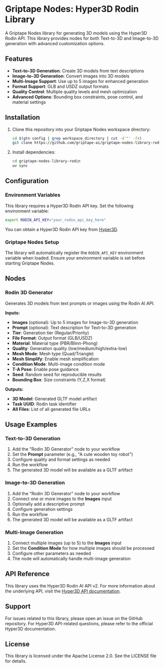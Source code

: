 # Griptape Nodes: Hyper3D Rodin Library

A Griptape Nodes library for generating 3D models using the Hyper3D Rodin API. This library provides nodes for both Text-to-3D and Image-to-3D generation with advanced customization options.

## Features

- **Text-to-3D Generation**: Create 3D models from text descriptions
- **Image-to-3D Generation**: Convert images into 3D models  
- **Multi-Image Support**: Use up to 5 images for enhanced generation
- **Format Support**: GLB and USDZ output formats
- **Quality Control**: Multiple quality levels and mesh optimization
- **Advanced Options**: Bounding box constraints, pose control, and material settings

## Installation

1. Clone this repository into your Griptape Nodes workspace directory:
   ```bash
   cd $(gtn config | grep workspace_directory | cut -d'"' -f4)
   git clone https://github.com/griptape-ai/griptape-nodes-library-rodin.git
   ```

2. Install dependencies:
   ```bash
   cd griptape-nodes-library-rodin
   uv sync
   ```

## Configuration

### Environment Variables

This library requires a Hyper3D Rodin API key. Set the following environment variable:

```bash
export RODIN_API_KEY="your_rodin_api_key_here"
```

You can obtain a Hyper3D Rodin API key from [Hyper3D](https://hyper3d.ai/).

### Griptape Nodes Setup

The library will automatically register the `RODIN_API_KEY` environment variable when loaded. Ensure your environment variable is set before starting Griptape Nodes.

## Nodes

### Rodin 3D Generator

Generates 3D models from text prompts or images using the Rodin AI API.

**Inputs:**
- **Images** (optional): Up to 5 images for Image-to-3D generation
- **Prompt** (optional): Text description for Text-to-3D generation
- **Tier**: Generation tier (Regular/Priority)
- **File Format**: Output format (GLB/USDZ)
- **Material**: Material type (PBR/Blinn-Phong)
- **Quality**: Generation quality (low/medium/high/extra-low)
- **Mesh Mode**: Mesh type (Quad/Triangle)
- **Mesh Simplify**: Enable mesh simplification
- **Condition Mode**: Multi-image condition mode
- **T-A Pose**: Enable pose guidance
- **Seed**: Random seed for reproducible results
- **Bounding Box**: Size constraints (Y,Z,X format)

**Outputs:**
- **3D Model**: Generated GLTF model artifact
- **Task UUID**: Rodin task identifier
- **All Files**: List of all generated file URLs

## Usage Examples

### Text-to-3D Generation

1. Add the "Rodin 3D Generator" node to your workflow
2. Set the **Prompt** parameter (e.g., "A cute wooden toy robot")
3. Configure quality and format settings as needed
4. Run the workflow
5. The generated 3D model will be available as a GLTF artifact

### Image-to-3D Generation

1. Add the "Rodin 3D Generator" node to your workflow
2. Connect one or more images to the **Images** input
3. Optionally add a descriptive prompt
4. Configure generation settings
5. Run the workflow
6. The generated 3D model will be available as a GLTF artifact

### Multi-Image Generation

1. Connect multiple images (up to 5) to the **Images** input
2. Set the **Condition Mode** for how multiple images should be processed
3. Configure other parameters as needed
4. The node will automatically handle multi-image generation

## API Reference

This library uses the Hyper3D Rodin AI API v2. For more information about the underlying API, visit the [Hyper3D API documentation](https://developer.hyper3d.ai/).

## Support

For issues related to this library, please open an issue on the GitHub repository.
For Hyper3D API-related questions, please refer to the official Hyper3D documentation.

## License

This library is licensed under the Apache License 2.0. See the LICENSE file for details.
